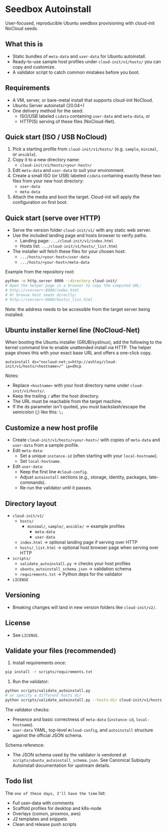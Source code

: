 Seedbox Autoinstall
====================

User-focused, reproducible Ubuntu seedbox provisioning with cloud-init NoCloud seeds.

What this is
-------------

- Static bundles of `meta-data` and `user-data` for Ubuntu autoinstall.
- Ready-to-use sample host profiles under `cloud-init/v1/hosts/` you can copy and customize.
- A validator script to catch common mistakes before you boot.

Requirements
------------

- A VM, server, or bare-metal install that supports cloud-init NoCloud.
- Ubuntu Server autoinstall (20.04+)
- One delivery method for the seed:
  - ISO/USB labeled `cidata` containing `user-data` and `meta-data`, or
  - HTTP(S) serving of these files (NoCloud-Net).

Quick start (ISO / USB NoCloud)
-------------------------------

1. Pick a starting profile from `cloud-init/v1/hosts/` (e.g. `sample`, `minimal`, or `ansible`).
2. Copy it to a new directory name:
   - `cloud-init/v1/hosts/<your-host>/`
3. Edit `meta-data` and `user-data` to suit your environment.
4. Create a small ISO (or USB) labeled `cidata` containing exactly these two files from your new host directory:
   - `user-data`
   - `meta-data`
5. Attach the media and boot the target. Cloud-init will apply the configuration on first boot.

Quick start (serve over HTTP)
-----------------------------

- Serve the version folder `cloud-init/v1/` with any static web server.
- Use the included landing page and hosts browser to verify paths.
  - Landing page: `.../cloud-init/v1/index.html`
  - Hosts list: `.../cloud-init/v1/hosts/_list.html`
- The installer will fetch these files for your chosen host:
  - `.../hosts/<your-host>/user-data`
  - `.../hosts/<your-host>/meta-data`

Example from the repository root:

```bash
python -m http.server 8000 --directory cloud-init/
# Open the helper page in a browser to copy the computed URL:
# http://<server>:8000/index.html
# Or browse host seeds directly:
# http://<server>:8000/hosts/_list.html
```

Note: the address needs to be accessible from the target server being installed.

Ubuntu installer kernel line (NoCloud-Net)
-----------------------------------------

When booting the Ubuntu installer (GRUB/syslinux), add the following to the kernel command line to enable unattended install via HTTP. The helper page shows this with your exact base URL and offers a one-click copy.

```text
autoinstall ds="nocloud-net;s=http://ashley/cloud-init/v1/hosts/<hostname>/" ip=dhcp
```

Notes:

- Replace `<hostname>` with your host directory name under `cloud-init/v1/hosts/`.
- Keep the trailing `/` after the host directory.
- The URL must be reachable from the target machine.
- If the ds parameter isn't quoted, you must backslash/escape the semicolon (;) like this: `\;`

Customize a new host profile
----------------------------

- Create `cloud-init/v1/hosts/<your-host>/` with copies of `meta-data` and `user-data` from a sample profile.
- Edit `meta-data`:
  - Set a unique `instance-id` (often starting with your `local-hostname`).
  - Set `local-hostname`.
- Edit `user-data`:
  - Keep the first line `#cloud-config`.
  - Adjust `autoinstall` sections (e.g., storage, identity, packages, late-commands).
  - Re-run the validator until it passes.

Directory layout
----------------

- `cloud-init/v1/`
  - `hosts/`
    - `minimal/`, `sample/`, `ansible/` → example profiles
      - `meta-data`
      - `user-data`
  - `index.html` → optional landing page if serving over HTTP
  - `hosts/_list.html` → optional host browser page when serving over HTTP
- `scripts/`
  - `validate_autoinstall.py` → checks your host profiles
  - `ubuntu_autoinstall_schema.json` → validation schema
  - `requirements.txt` → Python deps for the validator
- `LICENSE`

Versioning
----------

- Breaking changes will land in new version folders like `cloud-init/v2/`.

License
-------

- See `LICENSE`.

Validate your files (recommended)
---------------------------------

1. Install requirements once:

```bash
pip install -r scripts/requirements.txt
```

1. Run the validator:

```bash
python scripts/validate_autoinstall.py
# or specify a different hosts dir
python scripts/validate_autoinstall.py --hosts-dir cloud-init/v1/hosts
```

The validator checks:

- Presence and basic correctness of `meta-data` (`instance-id`, `local-hostname`).
- `user-data` YAML, top-level `#cloud-config`, and `autoinstall` structure against the official JSON schema.

Schema reference:

- The JSON schema used by the validator is vendored at `scripts/ubuntu_autoinstall_schema.json`. See Canonical Subiquity Autoinstall documentation for upstream details.

Todo list
---------

The `one of these days, I'll have the time` list:

- Full user-data with comments
- Scaffold profiles for desktop and k8s-node
- Overlays (comon, proxmox, aws)
- J2 templates and snippets
- Clean and release push scripts
